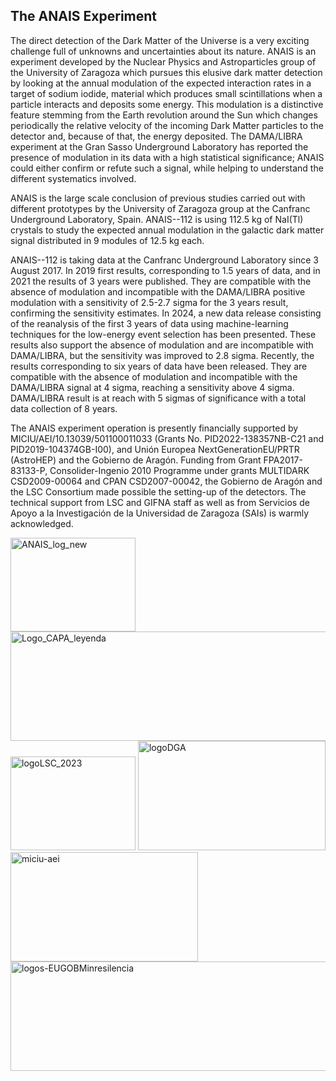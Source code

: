 ## The ANAIS Experiment

The direct detection of the Dark Matter of the Universe is a very exciting challenge full of unknowns and uncertainties about its nature. ANAIS is an experiment developed by the Nuclear Physics and Astroparticles group of the University of Zaragoza which pursues this elusive dark matter detection by looking at the annual modulation of the expected interaction rates in a target of sodium iodide, material which produces small scintillations when a particle interacts and deposits some energy. This modulation is a distinctive feature stemming from the Earth revolution around the Sun which changes periodically the relative velocity of the incoming Dark Matter particles to the detector and, because of that, the energy deposited. The DAMA/LIBRA experiment at the Gran Sasso Underground Laboratory has reported the presence of modulation in its data with a high statistical significance; ANAIS could either confirm or refute such a signal, while helping to understand the different systematics involved.

ANAIS is the large scale conclusion of previous studies carried out with different prototypes by the University of Zaragoza group at the Canfranc Underground Laboratory, Spain. ANAIS--112 is using 112.5 kg of NaI(Tl) crystals to study the expected annual modulation in the galactic dark matter signal distributed in 9 modules of 12.5 kg each.

ANAIS--112 is taking data at the Canfranc Underground Laboratory since 3 August 2017. In 2019 first results, corresponding to 1.5 years of data, and in 2021 the results of 3 years were published. They are compatible with the absence of modulation and incompatible with the DAMA/LIBRA positive modulation with a sensitivity of 2.5-2.7 sigma for the 3 years result, confirming the sensitivity estimates. In 2024, a new data release consisting of the reanalysis of the first 3 years of data using machine-learning techniques for the low-energy event selection has been presented. These results also support the absence of modulation and are incompatible with DAMA/LIBRA, but the sensitivity was improved to 2.8 sigma. Recently, the results corresponding to six years of data have been released. They are compatible with the absence of modulation and incompatible with the DAMA/LIBRA signal at 4 sigma, reaching a sensitivity above 4 sigma. DAMA/LIBRA result is at reach with 5 sigmas of significance with a total data collection of 8 years.

The ANAIS experiment operation is presently financially supported by MICIU/AEI/10.13039/501100011033 (Grants No. PID2022-138357NB-C21 and PID2019-104374GB-I00), and Unión Europea NextGenerationEU/PRTR (AstroHEP) and the Gobierno de Aragón. Funding from Grant FPA2017-83133-P, Consolider-Ingenio 2010 Programme under grants MULTIDARK CSD2009-00064 and CPAN CSD2007-00042, the Gobierno de Aragón and the LSC Consortium made possible the setting-up of the detectors. The technical support from LSC and GIFNA staff as well as from Servicios de Apoyo a la Investigación de la Universidad de Zaragoza (SAIs) is warmly acknowledged.

<img width="200" height="150" alt="ANAIS_log_new" src="https://github.com/user-attachments/assets/553b25d8-b1ba-4e6b-80b2-94535ad9b811" />
<img width="600" height="175" alt="Logo_CAPA_leyenda" src="https://github.com/user-attachments/assets/a3aade8c-4cd0-4a57-ad07-b8da7eea07a4" />
<img width="200" height="150" alt="logoLSC_2023" src="https://github.com/user-attachments/assets/8186490e-73f2-4e32-86a1-2067980a9492" />

<img width="300" height="175" alt="logoDGA" src="https://github.com/user-attachments/assets/cd3e1ab8-8c38-44cb-ad09-d92224b8d1ec" />
<img width="300" height="175" alt="miciu-aei" src="https://github.com/user-attachments/assets/eb222ad4-6757-4395-af96-b72b81723ea2" />
<img width="850" height="175" alt="logos-EUGOBMinresilencia" src="https://github.com/user-attachments/assets/c917cc2f-a4f4-440b-8d5f-df44d7f621b5" />
